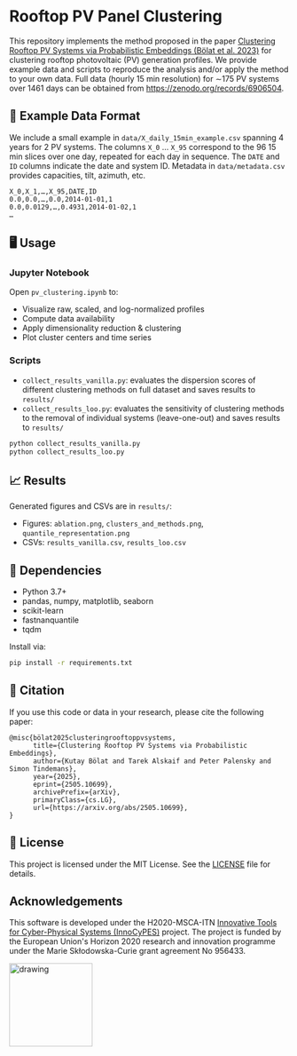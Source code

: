 # Rooftop PV Panel Clustering

This repository implements the method proposed in the paper [Clustering Rooftop PV Systems via Probabilistic Embeddings (Bölat et al. 2023)](https://arxiv.org/abs/2505.10699) for clustering rooftop photovoltaic (PV) generation profiles. We provide example data and scripts to reproduce the analysis and/or apply the method to your own data. Full data (hourly 15 min resolution) for ∼175 PV systems over 1461 days can be obtained from https://zenodo.org/records/6906504.

## 🔢 Example Data Format

We include a small example in `data/X_daily_15min_example.csv` spanning 4 years for 2 PV systems. The columns `X_0` … `X_95` correspond to the 96 15 min slices over one day, repeated for each day in sequence. The `DATE` and `ID` columns indicate the date and system ID. Metadata in `data/metadata.csv` provides capacities, tilt, azimuth, etc.

```csv
X_0,X_1,…,X_95,DATE,ID
0.0,0.0,…,0.0,2014-01-01,1
0.0,0.0129,…,0.4931,2014-01-02,1
…
```


## 🖥️ Usage

### Jupyter Notebook

Open `pv_clustering.ipynb` to:
- Visualize raw, scaled, and log-normalized profiles
- Compute data availability
- Apply dimensionality reduction & clustering
- Plot cluster centers and time series

### Scripts

- `collect_results_vanilla.py`: evaluates the dispersion scores of different clustering methods on full dataset and saves results to `results/`
- `collect_results_loo.py`: evaluates the sensitivity of clustering methods to the removal of individual systems (leave-one-out) and saves results to `results/`

```bash
python collect_results_vanilla.py
python collect_results_loo.py
```

## 📈 Results

Generated figures and CSVs are in `results/`:
- Figures: `ablation.png`, `clusters_and_methods.png`, `quantile_representation.png`
- CSVs: `results_vanilla.csv`, `results_loo.csv`

## 🔗 Dependencies

- Python 3.7+
- pandas, numpy, matplotlib, seaborn
- scikit-learn
- fastnanquantile
- tqdm

Install via:

```bash
pip install -r requirements.txt
```



## 📄 Citation
If you use this code or data in your research, please cite the following paper:

```
@misc{bölat2025clusteringrooftoppvsystems,
      title={Clustering Rooftop PV Systems via Probabilistic Embeddings}, 
      author={Kutay Bölat and Tarek Alskaif and Peter Palensky and Simon Tindemans},
      year={2025},
      eprint={2505.10699},
      archivePrefix={arXiv},
      primaryClass={cs.LG},
      url={https://arxiv.org/abs/2505.10699}, 
}
```

## 📜 License

This project is licensed under the MIT License. See the [LICENSE](LICENSE) file for details.


## Acknowledgements
This software is developed under the H2020-MSCA-ITN [Innovative Tools for Cyber-Physical Systems (InnoCyPES)](https://innocypes.eu/) project. The project is funded by the European Union's Horizon 2020 research and innovation programme under the Marie Skłodowska-Curie grant agreement No 956433.

<img src="https://upload.wikimedia.org/wikipedia/commons/b/b7/Flag_of_Europe.svg" alt="drawing" width="150"/> 